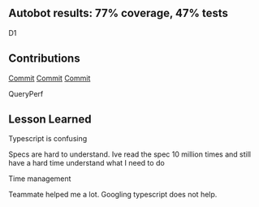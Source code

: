 ## Autobot results: 77% coverage, 47% tests

D1

## Contributions

[Commit](https://github.com/CS310-2017Jan/cpsc310project_team37/commit/72db726287d4b5c508ba8d6ffce06b71e3236bee) 
[Commit](https://github.com/CS310-2017Jan/cpsc310project_team37/commit/121edd609dfb21cba5453389f75094c67fd7219c) 
[Commit](https://github.com/CS310-2017Jan/cpsc310project_team37/commit/6068495f1f385184d68a22054e1f82a103fa7511) 


QueryPerf

## Lesson Learned

Typescript is confusing

Specs are hard to understand. Ive read the spec 10 million times and still have a hard time understand what I need to do

Time management

Teammate helped me a lot. Googling typescript does not help.
